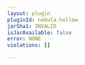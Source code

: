```yaml
---
layout: plugin
pluginId: nebula.hollow
jarSha1: INVALID
isJarAvailable: false
error: NONE
violations: []

---
```

